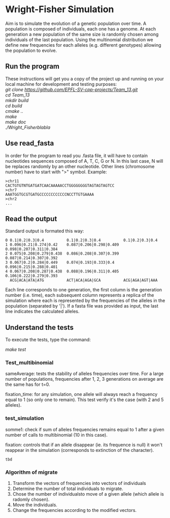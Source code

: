# Wright-Fisher Simulation
Aim is to simulate the evolution of a genetic population over time. A population is composed of individuals, each one has a genome. At each generation a new population of the same size is randomly chosen among individuals of the last population. Using the multinomial distribution we define new frequencies for each alleles (e.g. different genotypes) allowing the population to evolve.

## Run the program
These instructions will get you a copy of the project up and running on your local machine for development and testing purposes:   
_git clone https://github.com/EPFL-SV-cpp-projects/Team_13.git   
cd Team_13  
mkdir build   
cd build   
cmake ..  
make  
make doc  
./Wright_Fisherblabla_

## Use read_fasta
In order for the program to read you .fasta file, it will have to contain nucleotides sequences composed of A, T, C, G or N. In this last case, N will be replaces randomly by an other nucleotide.
Other lines (chromosome number) have to start with ">" symbol.
Example:
```
>chr11 
CACTGTGTNTGATGATCAACAAAAACCTGGGGGGGGTAGTAGTAGTCC
>chr7 
AAATGGTGCGTGATGCCCCCCCCCCCCNCCTTGTGAAAA
>chr2
...
```

## Read the output
Standard output is formated this way:
```
0 0.1|0.2|0.3|0.4          0.1|0.2|0.3|0.4          0.1|0.2|0.3|0.4 
1 0.096|0.21|0.274|0.42    0.087|0.206|0.298|0.409  0.098|0.207|0.311|0.384 
2 0.075|0.208|0.279|0.438  0.086|0.208|0.307|0.399  0.087|0.214|0.307|0.392 
3 0.067|0.2|0.284|0.449    0.074|0.193|0.333|0.4    0.096|0.215|0.288|0.401 
4 0.067|0.208|0.287|0.438  0.088|0.196|0.311|0.405  0.106|0.222|0.279|0.393
  ACG|ACA|ATA|ATG          ACT|ACA|AGA|GCA          ACG|AGA|AGT|AAA
```
Each line corresponds to one generation, the first column is the generation number (i.e. time), each subsequent column represents a replica of the simulation where each is represented by the frequencies of the alleles in the population (separated by '|'). If a fasta file was provided as input, the last line indicates the calculated alleles.

## Understand the tests
To execute the tests, type the command:

_make test_

### Test_multibinomial
sameAverage: tests the stability of alleles frequencies over time. For a large number of populations, frequencies after 1, 2, 3 generations on average are the same has for t=0.

fixation_time: for any simulation, one allele will always reach a frequency equal to 1 (so only one to remain). This test verify it's the case (with 2 and 5 alleles).

### test_simulation
somme1: check if sum of alleles frequencies remains equal to 1 after a given number of calls to multibinomial (10 in this case). 

fixation: controls that if an allele disappear (ie. its frequence is null) it won't reappear in the simulation (corresponds to extinction of the character). 
```
tbd
```

### Algorithm of migrate
1. Transform the vectors of frequencies into vectors of individuals
2. Determine the number of total individuals to migrate.
3. Chose the number of individualsto move of a given allele (which allele is radomly chosen).
4. Move the individuals.
5. Change the frequencies according to the modified vectors.
